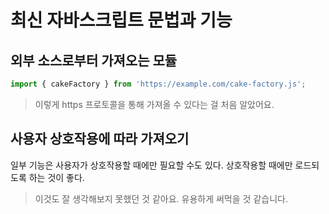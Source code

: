 # 최신 자바스크립트 문법과 기능

## 외부 소스로부터 가져오는 모듈

```javascript
import { cakeFactory } from 'https://example.com/cake-factory.js';
```

> 이렇게 https 프로토콜을 통해 가져올 수 있다는 걸 처음 알았어요.

## 사용자 상호작용에 따라 가져오기

일부 기능은 사용자가 상호작용할 때에만 필요할 수도 있다. 상호작용할 때에만 로드되도록 하는 것이 좋다.

> 이것도 잘 생각해보지 못했던 것 같아요. 유용하게 써먹을 것 같습니다.